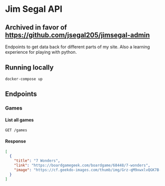 # Jim Segal API

## Archived in favor of https://github.com/jsegal205/jimsegal-admin

Endpoints to get data back for different parts of my site. Also a learning experience for playing with python.

## Running locally

`docker-compose up`

## Endpoints

### Games

#### List all games

`GET /games`

#### Response

```json
[
  {
    "title": "7 Wonders",
    "link": "https://boardgamegeek.com/boardgame/68448/7-wonders",
    "image": "https://cf.geekdo-images.com/thumb/img/Grz-qM9xwxlvQGK7B-MiljtO9pQ=/fit-in/200x150/pic860217.jpg"
  }
]
```
